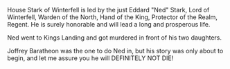 House Stark of Winterfell is led by the just Eddard "Ned" Stark, Lord of
Winterfell, Warden of the North, Hand of the King, Protector of the Realm,
Regent.  He is surely honorable and will lead a long and prosperous life.

Ned went to Kings Landing and got murdered in front of his two daughters.

Joffrey Baratheon was the one to do Ned in, but his story was only about to begin, and let me assure you he will DEFINITELY NOT DIE!

